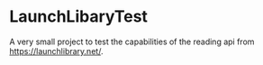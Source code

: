 # LaunchLibaryTest

A very small project to test the capabilities of the reading api from https://launchlibrary.net/.

